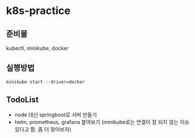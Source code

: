 # k8s-practice

## 준비물
kubectl, minikube, docker

## 실행방법
```
minikube start --driver=docker
```

## TodoList
- node 대신 springboot로 서버 만들기
- helm, prometheus, grafana 붙여보기 (minikube로는 연결이 잘 되지 않는 이슈 있다고 함. 좀 더 찾아보자)